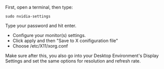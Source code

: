 First, open a terminal, then type:

```
sudo nvidia-settings
```

Type your password and hit enter.

 - Configure your monitor(s) settings.
 - Click apply and then "Save to X conifiguration file"
 - Choose /etc/X11/xorg.conf

Make sure after this, you also go into your Desktop Environment's Display Settings and set the same options for resolution and refresh rate.


